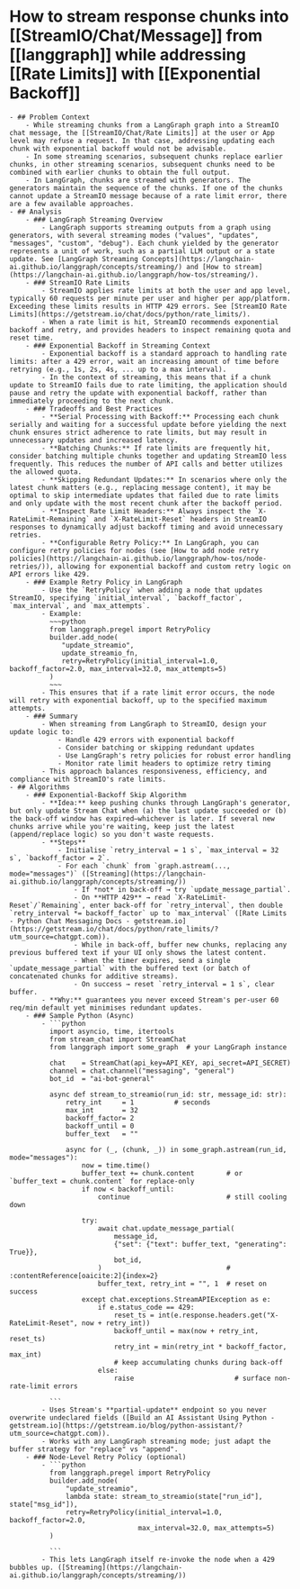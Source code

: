 # How to stream response chunks into [[StreamIO/Chat/Message]] from [[langgraph]] while addressing [[Rate Limits]] with [[Exponential Backoff]]
	- ## Problem Context
		- While streaming chunks from a LangGraph graph into a StreamIO chat message, the [[StreamIO/Chat/Rate Limits]] at the user or App level may refuse a request. In that case, addressing updating each chunk with exponential backoff would not be advisable.
		- In some streaming scenarios, subsequent chunks replace earlier chunks, in other streaming scenarios, subsequent chunks need to be combined with earlier chunks to obtain the full output.
		- In LangGraph, chunks are streamed with generators. The generators maintain the sequence of the chunks. If one of the chunks cannot update a StreamIO message because of a rate limit error, there are a few available approaches.
	- ## Analysis
		- ### LangGraph Streaming Overview
			- LangGraph supports streaming outputs from a graph using generators, with several streaming modes ("values", "updates", "messages", "custom", "debug"). Each chunk yielded by the generator represents a unit of work, such as a partial LLM output or a state update. See [LangGraph Streaming Concepts](https://langchain-ai.github.io/langgraph/concepts/streaming/) and [How to stream](https://langchain-ai.github.io/langgraph/how-tos/streaming/).
		- ### StreamIO Rate Limits
			- StreamIO applies rate limits at both the user and app level, typically 60 requests per minute per user and higher per app/platform. Exceeding these limits results in HTTP 429 errors. See [StreamIO Rate Limits](https://getstream.io/chat/docs/python/rate_limits/).
			- When a rate limit is hit, StreamIO recommends exponential backoff and retry, and provides headers to inspect remaining quota and reset time.
		- ### Exponential Backoff in Streaming Context
			- Exponential backoff is a standard approach to handling rate limits: after a 429 error, wait an increasing amount of time before retrying (e.g., 1s, 2s, 4s, ... up to a max interval).
			- In the context of streaming, this means that if a chunk update to StreamIO fails due to rate limiting, the application should pause and retry the update with exponential backoff, rather than immediately proceeding to the next chunk.
		- ### Tradeoffs and Best Practices
			- **Serial Processing with Backoff:** Processing each chunk serially and waiting for a successful update before yielding the next chunk ensures strict adherence to rate limits, but may result in unnecessary updates and increased latency.
			- **Batching Chunks:** If rate limits are frequently hit, consider batching multiple chunks together and updating StreamIO less frequently. This reduces the number of API calls and better utilizes the allowed quota.
			- **Skipping Redundant Updates:** In scenarios where only the latest chunk matters (e.g., replacing message content), it may be optimal to skip intermediate updates that failed due to rate limits and only update with the most recent chunk after the backoff period.
			- **Inspect Rate Limit Headers:** Always inspect the `X-RateLimit-Remaining` and `X-RateLimit-Reset` headers in StreamIO responses to dynamically adjust backoff timing and avoid unnecessary retries.
			- **Configurable Retry Policy:** In LangGraph, you can configure retry policies for nodes (see [How to add node retry policies](https://langchain-ai.github.io/langgraph/how-tos/node-retries/)), allowing for exponential backoff and custom retry logic on API errors like 429.
		- ### Example Retry Policy in LangGraph
			- Use the `RetryPolicy` when adding a node that updates StreamIO, specifying `initial_interval`, `backoff_factor`, `max_interval`, and `max_attempts`.
			- Example:
			  ~~~python
			  from langgraph.pregel import RetryPolicy
			  builder.add_node(
			     "update_streamio",
			     update_streamio_fn,
			     retry=RetryPolicy(initial_interval=1.0, backoff_factor=2.0, max_interval=32.0, max_attempts=5)
			  )
			  ~~~
			- This ensures that if a rate limit error occurs, the node will retry with exponential backoff, up to the specified maximum attempts.
		- ### Summary
			- When streaming from LangGraph to StreamIO, design your update logic to:
				- Handle 429 errors with exponential backoff
				- Consider batching or skipping redundant updates
				- Use LangGraph's retry policies for robust error handling
				- Monitor rate limit headers to optimize retry timing
			- This approach balances responsiveness, efficiency, and compliance with StreamIO's rate limits.
	- ## Algorithms
		- ### Exponential-Backoff Skip Algorithm
			- **Idea:** keep pushing chunks through LangGraph's generator, but only update Stream Chat when (a) the last update succeeded or (b) the back-off window has expired—whichever is later. If several new chunks arrive while you're waiting, keep just the latest (append/replace logic) so you don't waste requests.
			- **Steps**
				- Initialise `retry_interval = 1 s`, `max_interval = 32 s`, `backoff_factor = 2`.
				- For each `chunk` from `graph.astream(..., mode="messages")` ([Streaming](https://langchain-ai.github.io/langgraph/concepts/streaming/))
					- If *not* in back-off → try `update_message_partial`.
					- On **HTTP 429** → read `X-RateLimit-Reset`/`Remaining`, enter back-off for `retry_interval`, then double `retry_interval *= backoff_factor` up to `max_interval` ([Rate Limits - Python Chat Messaging Docs - getstream.io](https://getstream.io/chat/docs/python/rate_limits/?utm_source=chatgpt.com)).
					- While in back-off, buffer new chunks, replacing any previous buffered text if your UI only shows the latest content.
					- When the timer expires, send a single `update_message_partial` with the buffered text (or batch of concatenated chunks for additive streams).
					- On success → reset `retry_interval = 1 s`, clear buffer.
			- **Why:** guarantees you never exceed Stream's per-user 60 req/min default yet minimises redundant updates.
		- ### Sample Python (Async)
			- ```python
			  import asyncio, time, itertools
			  from stream_chat import StreamChat
			  from langgraph import some_graph  # your LangGraph instance
			  
			  chat    = StreamChat(api_key=API_KEY, api_secret=API_SECRET)
			  channel = chat.channel("messaging", "general")
			  bot_id  = "ai-bot-general"
			  
			  async def stream_to_streamio(run_id: str, message_id: str):
			      retry_int     = 1          # seconds
			      max_int       = 32
			      backoff_factor= 2
			      backoff_until = 0
			      buffer_text   = ""
			  
			      async for (_, (chunk, _)) in some_graph.astream(run_id, mode="messages"):
			          now = time.time()
			          buffer_text += chunk.content        # or `buffer_text = chunk.content` for replace-only
			          if now < backoff_until:
			              continue                        # still cooling down
			  
			          try:
			              await chat.update_message_partial(
			                  message_id,
			                  {"set": {"text": buffer_text, "generating": True}},
			                  bot_id,
			              )                               # :contentReference[oaicite:2]{index=2}
			              buffer_text, retry_int = "", 1  # reset on success
			          except chat.exceptions.StreamAPIException as e:
			              if e.status_code == 429:
			                  reset_ts = int(e.response.headers.get("X-RateLimit-Reset", now + retry_int))
			                  backoff_until = max(now + retry_int, reset_ts)
			                  retry_int = min(retry_int * backoff_factor, max_int)
			                  # keep accumulating chunks during back-off
			              else:
			                  raise                         # surface non-rate-limit errors
			  
			  ```
			- Uses Stream's **partial-update** endpoint so you never overwrite undeclared fields ([Build an AI Assistant Using Python - getstream.io](https://getstream.io/blog/python-assistant/?utm_source=chatgpt.com)).
			- Works with any LangGraph streaming mode; just adapt the buffer strategy for "replace" vs "append".
		- ### Node-Level Retry Policy (optional)
			- ```python
			  from langgraph.pregel import RetryPolicy
			  builder.add_node(
			      "update_streamio",
			      lambda state: stream_to_streamio(state["run_id"], state["msg_id"]),
			      retry=RetryPolicy(initial_interval=1.0, backoff_factor=2.0,
			                        max_interval=32.0, max_attempts=5)
			  )
			  
			  ```
			- This lets LangGraph itself re-invoke the node when a 429 bubbles up. ([Streaming](https://langchain-ai.github.io/langgraph/concepts/streaming/))